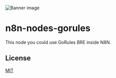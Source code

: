 ![Banner image](https://user-images.githubusercontent.com/10284570/173569848-c624317f-42b1-45a6-ab09-f0ea3c247648.png)

# n8n-nodes-gorules

This node you could use GoRules BRE inside N8N.

## License

[MIT](https://github.com/n8n-io/n8n-nodes-starter/blob/master/LICENSE.md)
